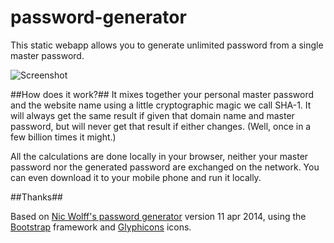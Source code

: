 password-generator
==================

This static webapp allows you to generate unlimited password from a single master password.

![Screenshot](https://github.com/xvello/password-generator/raw/master/screenshot.png)

##How does it work?##
It mixes  together your personal master password and the website name using a little cryptographic magic we call SHA-1. It will always get the same result if given that domain name and master password, but will never get that result if either changes. (Well, once in a few billion times it might.)

All the calculations are done locally in your browser, neither your master password nor the generated password are exchanged on the network. You can even download it to your mobile phone and run it locally.

##Thanks##

Based on [Nic Wolff's password generator](http://angel.net/~nic/passwd.current.html) version 11 apr 2014, using the [Bootstrap](http://getbootstrap.com) framework and [Glyphicons](http://glyphicons.com) icons.
